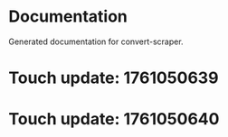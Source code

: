 # Documentation

Generated documentation for convert-scraper.

# Touch update: 1761050639

# Touch update: 1761050640
